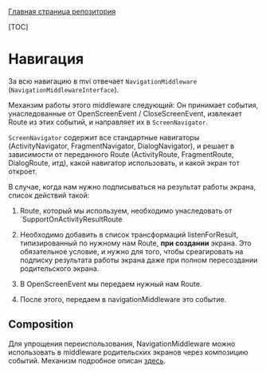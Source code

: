 [Главная страница репозитория](../docs/main.md)

[TOC]

# Навигация
За всю навигацию в mvi отвечает `NavigationMiddleware` (`NavigationMiddlewareInterface`).

Механзим работы этого middleware следующий: 
Он принимает события, унаследованные от OpenScreenEvent / CloseScreenEvent, извлекает Route из этих событий, и направляет их в 
`ScreenNavigator`. 

`ScreenNavigator` содержит все стандартные навигаторы (ActivityNavigator, FragmentNavigator, DialogNavigator),
и решает в зависимости от переданного Route (ActivityRoute, FragmentRoute, DialogRoute, итд), какой навигатор использовать, и какой экран тот откроет. 

В случае, когда нам нужно подписываться на результат работы экрана, список действий такой: 

1. Route, который мы используем, необходимо унаследовать от `SupportOnActivityResultRoute<T>

1. Необходимо добавить в список трансформаций listenForResult, типизированный по нужному нам Route, **при создании** экрана. 
Это обязательное условие, и нужно для того, чтобы среагировать на подписку результата работы экрана даже при полном пересоздании родительского экрана.

1. В OpenScreenEvent мы передаем нужный нам Route.

1. После этого, передаем в navigationMiddleware это событие.

## Composition 
Для упрощения переиспользования, NavigationMiddleware можно использовать в middleware родительских экранов через композицию событий.
Механизм подробное описан [здесь][compreadme].

[compreadme]: composition.md